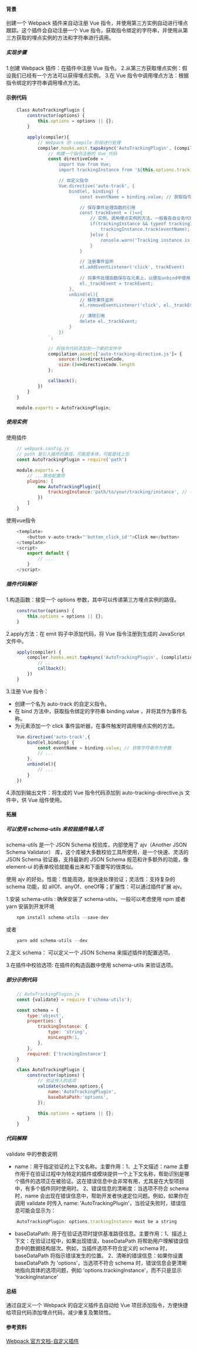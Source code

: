

#### 背景
创建一个 Webpack 插件来自动注册 Vue 指令，并使用第三方实例自动进行埋点跟踪。这个插件会自动注册一个 Vue 指令，获取指令绑定的字符串，并使用从第三方获取的埋点实例的方法和字符串进行调用。

##### 实现步骤

1.创建 Webpack 插件：在插件中注册 Vue 指令。
2.从第三方获取埋点实例：假设我们已经有一个方法可以获得埋点实例。
3.在 Vue 指令中调用埋点方法：根据指令绑定的字符串调用埋点方法。

#### 示例代码
```js
    Class AutoTrackingPlugin {
        constructor(options) {
            this.options = options || {};
        }

        apply(compiler){
            // Webpack 的 compile 阶段进行处理
            compiler.hooks.emit.tapsAsync('AutoTrackingPlugin', (compilation,callback)=>{
                // 构建一个指令注册的 Vue 代码
                const directiveCode = `
                    import Vue from Vue;
                    import trackingInstance from '${this.options.trackingInstance}';

                    // 自定义指令
                    Vue.directive('auto-track', {
                        bind(el, binding) {
                            const eventName = binding.value; // 获取指令绑定的字符串

                            // 保存事件处理函数的引用
                            const trackEvent = ()=>{
                                // 实例，调用埋点实例的方法，一般看各自业务代码的各自实现
                                if(trackingInstance && typeof trackingInstance.track==='function') {
                                    trackingInstance.track(eventName);
                                }else {
                                    console.warn('Tracking instance is not avaliable or track method is not a function.')
                                }
                            }

                            // 注册事件监听
                            el.addEventListener('click', trackEvent)
                            
                            // 将事件处理函数保存在元素上，以便在unbind中使用
                            el._trackEvent = trackEvent;
                        },
                        unbind(el){
                            // 移除事件监听
                            el.removeEventListener('click', el._trackEvent)

                            // 清除引用
                            delete el._trackEvent; 
                        }
                    })
                `;

                // 将指令代码添加到一个新的文件中
                compilation.assets['auto-tracking-directive.js']= {
                    source:()=>directiveCode,
                    size:()=>directiveCode.length
                };

                callback();
            })
        }
    }

    module.exports = AutoTrackingPlugin;
```


##### 使用实例
使用插件
```js
    // webpack.config.js
    // path 是引入插件的路径，可能是本体，可能是线上包
    const AutoTrackingPlugin = require('path')

    module.exports = {
        // ...其他配置项
        plugins: [
            new AutoTrackingPlugin({
                trackingInstance:'path/to/your/tracking/instance', // 埋点实例路径
            })
        ]
    }
```

使用vue指令
```js
    <template>
        <button v-auto-track="'button_click_id'">Click me</button>
    </template>
    <script>
        export default {
            // ...
        }
    </script>
```

##### 插件代码解析
1.构造函数：接受一个 options 参数，其中可以传递第三方埋点实例的路径。
```js
    constructor(options) {
        this.options = options || {};
    }
```
2.apply方法：在 emit 钩子中添加代码，将 Vue 指令注册到生成的 JavaScript 文件中。
```js
    apply(compiler) {
        compiler.hooks.emit.tapAsync('AutoTrackingPlugin', (complilation,callback)=>{
            // ...
            callback();
        })
    }
```
3.注册 Vue 指令：
+ 创建一个名为 auto-track 的自定义指令。
+ 在 bind 方法中，获取指令绑定的字符串 binding.value ，并将其作为事件名称。
+ 为元素添加一个 click 事件监听器，在事件触发时调用埋点实例的方法。
```js
    Vue.directive('auto-track',{
        bind(el,binding) {
            const eventName = binding.value; // 获取字符串作为参数
            // ...
        },
        unbind(el){
            // ...
        }
    })
```
4.添加到输出文件：将生成的 Vue 指令代码添加到 auto-tracking-directive.js 文件中，供 Vue 组件使用。




#### 拓展
##### 可以使用 schema-utils 来校验插件输入项
schema-utils 是一个 JSON Schema 校验库，内部使用了 ajv（Another JSON Schema Validator） 库，这个库被大多数校验工具所使用，是一个快速、灵活的 JSON Schema 验证器，支持最新的 JSON Schema 规范和许多额外的功能，像 element-ui 的表单校验就能看出来和下面要写的很类似。

使用 ajv 的好处。性能：性能高效，能快速处理验证；灵活性：支持复杂的 schema 功能，如 allOf、anyOf、oneOf等；扩展性：可以通过插件扩展 ajv。

1.安装 schema-utils :
确保安装了 schema-utils，一般可以考虑使用 npm 或者 yarn 安装到开发环境
```js
    npm install schema-utils --save-dev
```
或者
```js
    yarn add schema-utils --dev
```

2.定义 schema：
可以定义一个 JSON Schema 来描述插件的配置选项。

3.在插件中校验选项:
在插件的构造函数中使用 schema-utils 来验证选项。

##### 部分示例代码
```js
    // AutoTrackingPlugin.js
    const {validate} = require ('schema-utils');

    const schema = {
        type:'object',
        properties: {
            trackingInstance: {
                type: 'string',
                minLength:1,
            },
        },
        required: ['trackingInstance']
    }

    class AutoTrackingPlugin {
        constructor(options) {
            // 验证传入的选项
            validate(schema,options,{
                name:'AutoTrackingPlugin',
                baseDataPath:'options', 
            });

            this.options = options || {};
        }
    }
```

##### 代码解释
validate 中的参数说明

+ name：用于指定验证的上下文名称。主要作用：1、上下文描述：name 主要作用于在验证过程中为特定的插件或模块提供一个上下文名称，帮助识别是哪个插件的选项正在被验证。这在错误信息中会非常有用，尤其是在大型项目中，有多个插件同时使用时。 2、错误信息的清晰度：当选项不符合 schema 时，name 会出现在错误信息中，帮助开发者快速定位问题。例如，如果你在调用 validate 时传入 name: 'AutoTrackingPlugin'，当验证失败时，错误信息可能会显示为：
```js
    AutoTrackingPlugin: options.trackingInstance must be a string
```

+ baseDataPath: 用于在验证选项时提供基准路径信息。主要作用：1、描述上下文：在验证过程中，如果出现错误，baseDataPath 将帮助用户理解错误信息中的数据结构层次。例如，当插件选项不符合定义的 schema 时，baseDataPath 将指示错误发生的位置。 2、清晰的错误信息：如果你设置 baseDataPath 为 'options'，当选项不符合 schema 时，错误信息会更清晰地指向具体的选项问题，例如 'options.trackingInstance'，而不只是显示 'trackingInstance'

#### 总结
通过自定义一个 Webpack 的自定义插件去自动给 Vue 项目添加指令，方便快捷给项目代码添加埋点代码，减少重复及繁琐性。


#### 参考资料
[Webpack 官方文档-自定义插件](https://www.webpackjs.com/contribute/writing-a-plugin/)